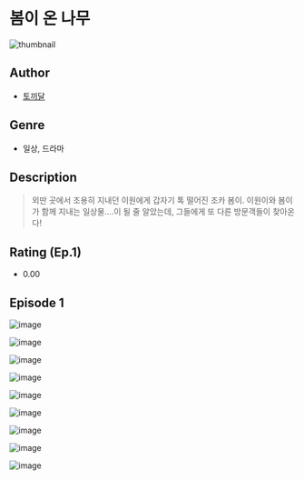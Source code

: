 # 봄이 온 나무
![thumbnail](https://image-comic.pstatic.net/user_contents_data/challenge_comic/2023/05/23/upload_7089568741794932069_480x623.jpeg)

## Author
- [토끼달](https://comic.naver.com/artistTitle?id=366895)

## Genre
- 일상, 드라마

## Description
> 외딴 곳에서 조용히 지내던 이원에게 갑자기 톡 떨어진 조카 봄이. 이원이와 봄이가 함께 지내는 일상물....이 될 줄 알았는데, 그들에게 또 다른 방문객들이 찾아온다!


## Rating (Ep.1)
- 0.00

## Episode 1
![image](https://image-comic.pstatic.net/user_contents_data/challenge_comic/2023/05/23/366895/upload_7233732509440487526.jpeg)

![image](https://image-comic.pstatic.net/user_contents_data/challenge_comic/2023/05/23/366895/upload_4048793657886718001.jpeg)

![image](https://image-comic.pstatic.net/user_contents_data/challenge_comic/2023/05/23/366895/upload_3978703999979696438.jpeg)

![image](https://image-comic.pstatic.net/user_contents_data/challenge_comic/2023/05/23/366895/upload_7016951474910803248.jpeg)

![image](https://image-comic.pstatic.net/user_contents_data/challenge_comic/2023/05/23/366895/upload_7077181853491542118.jpeg)

![image](https://image-comic.pstatic.net/user_contents_data/challenge_comic/2023/05/23/366895/upload_3544952354394944313.jpeg)

![image](https://image-comic.pstatic.net/user_contents_data/challenge_comic/2023/05/23/366895/upload_7378641536354968377.jpeg)

![image](https://image-comic.pstatic.net/user_contents_data/challenge_comic/2023/05/23/366895/upload_3559594366038717284.jpeg)

![image](https://image-comic.pstatic.net/user_contents_data/challenge_comic/2023/05/23/366895/upload_3905808779796756833.jpeg)
